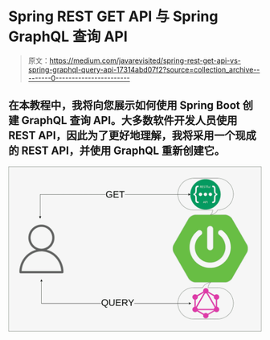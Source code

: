 # Spring REST GET API 与 Spring GraphQL 查询 API

> 原文：<https://medium.com/javarevisited/spring-rest-get-api-vs-spring-graphql-query-api-17314abd07f2?source=collection_archive---------0----------------------->

## 在本教程中，我将向您展示如何使用 Spring Boot 创建 GraphQL 查询 API。大多数软件开发人员使用 REST API，因此为了更好地理解，我将采用一个现成的 REST API，并使用 GraphQL 重新创建它。

[![](img/c4107f5cb27fd047972144c94d297c01.png)](https://javarevisited.blogspot.com/2022/02/spring-boot-restful-web-service-example-tutorial.html)